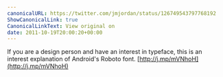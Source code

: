 ```yaml
---
canonicalURL: https://twitter.com/jmjordan/status/126749543797768192
ShowCanonicalLink: true
CanonicalLinkText: View original on
date: 2011-10-19T20:00:20+00:00
---
```

If you are a design person and have an interest in typeface, this is an interest explanation of Android's Roboto font. [http://j.mp/mVNhoH](http://j.mp/mVNhoH)
